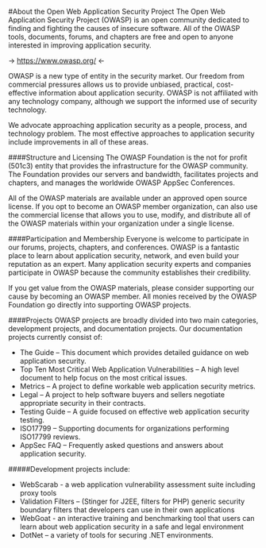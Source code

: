 #About the Open Web Application Security Project
The Open Web Application Security Project (OWASP) is an open community dedicated to finding and fighting the causes of insecure software. All of the OWASP tools, documents, forums, and chapters are free and open to anyone interested in improving application security.

-> https://www.owasp.org/ <-

OWASP is a new type of entity in the security market. Our freedom from commercial pressures allows us to provide unbiased, practical, cost-effective information about application security. OWASP is not affiliated with any technology company, although we support the informed use of security technology.

We advocate approaching application security as a people, process, and technology problem. The most effective approaches to application security include improvements in all of these areas.

####Structure and Licensing
The OWASP Foundation is the not for profit (501c3) entity that provides the infrastructure for the OWASP community. The Foundation provides our servers and bandwidth, facilitates projects and chapters, and manages the worldwide OWASP AppSec Conferences.

All of the OWASP materials are available under an approved open source license. If you opt to become an OWASP member organization, can also use the commercial license that allows you to use, modify, and distribute all of the OWASP materials within your organization under a single license.

####Participation and Membership
Everyone is welcome to participate in our forums, projects, chapters, and conferences. OWASP is a fantastic place to learn about application security, network, and even build your reputation as an expert. Many application security experts and companies participate in OWASP because the community establishes their credibility.

If you get value from the OWASP materials, please consider supporting our cause by becoming an OWASP member. All monies received by the OWASP Foundation go directly into supporting OWASP projects.

####Projects
OWASP projects are broadly divided into two main categories, development projects, and documentation projects. Our documentation projects currently consist of:

*	The Guide – This document which provides detailed guidance on web application security.
*	Top Ten Most Critical Web Application Vulnerabilities – A high level document to help focus on the most critical issues.
*	Metrics – A project to define workable web application security metrics.
*	Legal – A project to help software buyers and sellers negotiate appropriate security in their contracts.
*	Testing Guide – A guide focused on effective web application security testing.
*	ISO17799 – Supporting documents for organizations performing ISO17799 reviews.
*	AppSec FAQ – Frequently asked questions and answers about application security.

#####Development projects include:

*	WebScarab - a web application vulnerability assessment suite including proxy tools
*	Validation Filters – (Stinger for J2EE, filters for PHP) generic security boundary filters that developers can use in their own applications
*	WebGoat - an interactive training and benchmarking tool that users can learn about web application security in a safe and legal environment
*	DotNet – a variety of tools for securing .NET environments. 